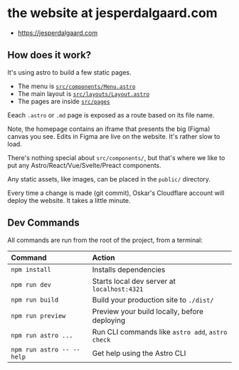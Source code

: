 # the website at jesperdalgaard.com 

- https://jesperdalgaard.com

## How does it work?

It's using astro to build a few static pages.

- The menu is [`src/components/Menu.astro`](https://github.com/oskarrough/jesperdalgaard/blob/main/src/components/Menu.astro)
- The main layout is [`src/layouts/Layout.astro`](https://github.com/oskarrough/jesperdalgaard/blob/main/src/layouts/Layout.astro)
- The pages are inside [`src/pages`](https://github.com/oskarrough/jesperdalgaard/blob/main/src/pages)

Eeach `.astro` or `.md` page is exposed as a route based on its file name.

Note, the homepage contains an iframe that presents the big (Figma) canvas you see. Edits in Figma are live on the website. It's rather slow to load.

There's nothing special about `src/components/`, but that's where we like to put any Astro/React/Vue/Svelte/Preact components.

Any static assets, like images, can be placed in the `public/` directory.

Every time a change is made (git commit), Oskar's Cloudflare account will deploy the website. It takes a little minute.

## Dev Commands

All commands are run from the root of the project, from a terminal:

| Command                   | Action                                           |
| :------------------------ | :----------------------------------------------- |
| `npm install`             | Installs dependencies                            |
| `npm run dev`             | Starts local dev server at `localhost:4321`      |
| `npm run build`           | Build your production site to `./dist/`          |
| `npm run preview`         | Preview your build locally, before deploying     |
| `npm run astro ...`       | Run CLI commands like `astro add`, `astro check` |
| `npm run astro -- --help` | Get help using the Astro CLI                     |
